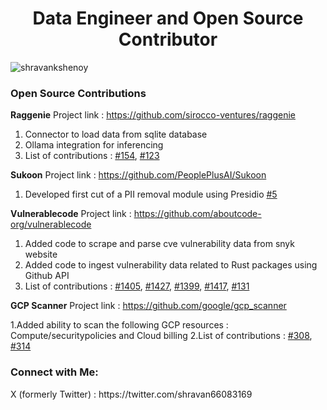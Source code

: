 <h1 align="center">Data Engineer and Open Source Contributor</h1>

<p align="left"> <img src="https://komarev.com/ghpvc/?username=shravankshenoy&label=Profile%20views&color=0e75b6&style=flat" alt="shravankshenoy" /> </p>

### Open Source Contributions
**Raggenie**
Project link : https://github.com/sirocco-ventures/raggenie

1. Connector to load data from sqlite database
2. Ollama integration for inferencing
3. List of contributions : [#154](https://github.com/sirocco-ventures/raggenie/pull/154), [#123](https://github.com/sirocco-ventures/raggenie/issues/123#issuecomment-2548665242)

**Sukoon**
Project link : https://github.com/PeoplePlusAI/Sukoon

1. Developed first cut of a PII removal module using Presidio [#5](https://github.com/PeoplePlusAI/Sukoon/discussions/5#discussioncomment-11006430)



**Vulnerablecode**
Project link : https://github.com/aboutcode-org/vulnerablecode

1. Added code to scrape and parse cve vulnerability data from snyk website
2. Added code to ingest vulnerability data related to Rust packages using Github API
3. List of contributions : [#1405](https://github.com/aboutcode-org/vulnerablecode/pull/1405), [#1427](https://github.com/aboutcode-org/vulnerablecode/pull/1427), 
[#1399](https://github.com/aboutcode-org/vulnerablecode/pull/1399), [#1417](https://github.com/aboutcode-org/vulnerablecode/pull/1417), [#131](https://github.com/aboutcode-org/univers/pull/131
)

**GCP Scanner**
Project link : https://github.com/google/gcp_scanner

1.Added ability to scan the following GCP resources : Compute/securitypolicies and Cloud billing
2.List of contributions : [#308](https://github.com/google/gcp_scanner/pull/308), [#314](https://github.com/google/gcp_scanner/pull/314)

<h3 align="left">Connect with Me:</h3>
X (formerly Twitter) : https://twitter.com/shravan66083169

<!--
<p><img align="center" src="https://github-readme-stats.vercel.app/api?username=shravankshenoy&theme=prussian&show_icons=true&locale=en" alt="shravankshenoy" /></p>


**shravankshenoy/shravankshenoy** is a ✨ _special_ ✨ repository because its `README.md` (this file) appears on your GitHub profile.

Here are some ideas to get you started:

- 🔭 I’m currently working on ...
- 🌱 I’m currently learning ...
- 👯 I’m looking to collaborate on ...
- 🤔 I’m looking for help with ...
- 💬 Ask me about ...
- 📫 How to reach me: ...
- 😄 Pronouns: ...
- ⚡ Fun fact: ...
-->
